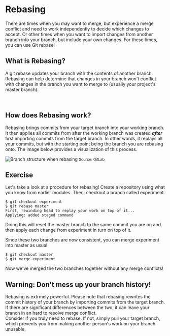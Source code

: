 # Rebasing 

There are times when you may want to merge, but experience a merge conflict and need to work independently to decide which changes to accept. Or other times when you want to import changes from another branch into your branch, but include your own changes. For these times, you can use Git rebase!
&nbsp;

## What is Rebasing?

A git rebase updates your branch with the contents of another branch. Rebasing can help determine that changes in your branch won't conflict with changes in the branch you want to merge to (usually your project's master branch).

&nbsp;

## How does Rebasing work?

Rebasing brings commits from your target branch into your working branch. It then applies all commits from after the working branch was created ***after*** first importing commits from the target branch. In other words, it replays all your commits, but with the starting point being the branch you are rebasing onto. The image below provides a visualization of this process.

![Branch structure when rebasing](/img/rebase.png)
<small>Source: GitLab</small>

## Exercise

Let's take a look at a procedure for rebasing! Create a repository using what you know from earlier modules. Then, checkout a branch called experiment.

```
$ git checkout experiment
$ git rebase master
First, rewinding head to replay your work on top of it...
Applying: added staged command
```

Doing this will reset the master branch to the same commit you are on and then apply each change from experiment in turn on top of it.  

Since these two branches are now consistent, you can merge experiment into master as usual. 

```
$ git checkout master
$ git merge experiment
```

Now we've merged the two branches together without any merge conflicts!

## Warning: Don't mess up your branch history!

Rebasing is extrmely powerful. Please note that rebasing rewrites the commit history of your branch by importing commits from the target branch. If there are significant differences between the two, it can leave your branch in an hard to resolve merge conflict.  
Consider if you truly need to rebase. If not, simply pull your target branch, which prevents you from making another person's work on your branch unusable.